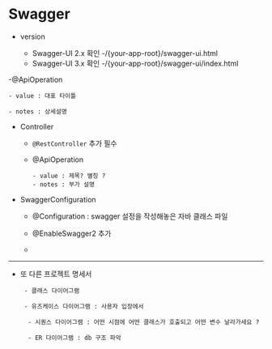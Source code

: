 # Swagger 

- version 

    -	Swagger-UI 2.x 확인
        -/{your-app-root}/swagger-ui.html
    -	Swagger-UI 3.x 확인
        -/{your-app-root}/swagger-ui/index.html

-@ApiOperation

    - value : 대표 타이틀 
    
    - notes : 상세설명 
    
    
- Controller 

    - `@RestController` 추가 필수 

    - @ApiOperation 

          - value : 제목? 별칭 ?
          - notes : 부가 설명 

- SwaggerConfiguration 

    - @Configuration : swagger 설정을 작성해놓은 자바 클래스 파일

    - @EnableSwagger2 추가 
    - 

---

- 또 다른 프로젝트 명세서 

       - 클래스 다이어그램

       - 유즈케이스 다이어그램 : 사용자 입장에서 

        - 시퀀스 다이어그램 : 어떤 시점에 어떤 클래스가 호출되고 어떤 변수 날라가세요 ?

        - ER 다이어그램 : db 구조 파악 
